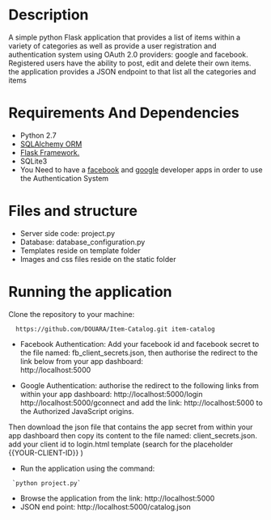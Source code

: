 # Description

A simple python Flask application that provides a list of items within a variety of categories as well as provide a user registration and authentication system using OAuth 2.0 providers: google and facebook. 
Registered users have the ability to post, edit and delete their own items.
the application provides a JSON endpoint to that list all the categories and items


# Requirements And Dependencies

- Python 2.7 
- [SQLAlchemy ORM](http://docs.sqlalchemy.org/en/latest/intro.html)
- [Flask Framework.](http://flask.pocoo.org/docs/1.0/installation/)
- SQLite3
- You Need to have a [facebook](https://developers.facebook.com/docs/apps/register/) and [google](https://console.developers.google.com/flows/enableapi?apiid=fitness) developer apps in order to use the Authentication System

# Files and structure
- Server side code: project.py
- Database: database_configuration.py
- Templates reside on template folder
- Images and css files reside on the static folder 

# Running the application 
Clone the repository to your machine: 
```
  https://github.com/DOUARA/Item-Catalog.git item-catalog
```
- Facebook Authentication: Add your facebook id and facebook secret to the file named: fb_client_secrets.json, then authorise the redirect to the link below from your app dashboard:  
           http://localhost:5000

 - Google Authentication: authorise the redirect to the following links from within your app dashboard: 
           http://localhost:5000/login
           http://localhost:5000/gconnect
and add the link:    http://localhost:5000 to  the Authorized JavaScript origins.

Then download the json file that contains the app secret from within your app dashboard then copy its content to the file named: client_secrets.json. 
add your client id to login.html template (search for the placeholder {{YOUR-CLIENT-ID}} )

- Run the application using the command: 
```
 `python project.py` 
```
- Browse the application from the link: http://localhost:5000 
- JSON end point: http://localhost:5000/catalog.json 
